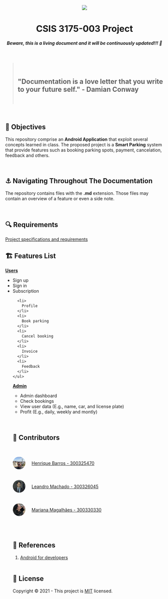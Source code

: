 <p align="center"><img src="https://developer.android.com/images/logos/android.svg"></img></p>
<h1 align="center"><strong>CSIS 3175-003 Project</strong></h1>
<h5 align="center"><strong>Beware, this is a living document and it will be continuously updated!!! 🚀</strong></h5>
<br/>

<blockquote>
  <br/>
  <h2><strong>"Documentation is a love letter that you write to your future self." - Damian Conway</strong></h2>
  <br/>
</blockquote>
<br/>

<!-- <h2>🎯 <strong>Table of Contents</strong></h2>
<br/> -->

<h2>🎯 <strong>Objectives</strong></h2>
<p>
  This repository comprise an <strong>Android Application</strong> that exploit several concepts learned in class. The proposed project is a <strong>Smart Parking</strong> system that provide features such as booking parking spots, payment, cancelation, feedback and others. 
</p>
<br/>

<h2>⚓️ <strong>Navigating Throughout The Documentation</strong></h2>
<p>The repository contains files with the <strong>.md</strong> extension. Those files may contain an overview of a feature or even a side note.</p>
<br/>

<h2>🔍 <strong>Requirements</strong></h2>
  <a href="./assets/guidelines.pdf" target="_blank">Project specifications and requirements</a>
<br/>

<h2>🏗 <strong>Features List</strong></h2>
  <p>
    <strong><u>Users</u></strong>
    <ul>  
      <li>
        Sign up
      </li>
      <li>
        Sign in
      </li>
      <li>
        Subscription
      </li>

      <li>
        Profile
      </li>
      <li>
        Book parking
      </li>
      <li>
        Cancel booking
      </li>
      <li>
        Invoice
      </li>
      <li>
        Feedback
      </li>      
    </ul>
  </p>
  <p>
    <strong><u>Admin</u></strong>
    <ul>  
      <li>
        Admin dashboard
      </li>
      <li>
        Check bookings
      </li>
      <li>
        View user data (E.g., name, car, and license plate)
      </li>
      <li>
        Profit (E.g., daily, weekly and montly)
      </li>
    </ul>
  </p>
<br/>

<h2>👥 <strong>Contributors</strong></h2>
<br/>
<p style="display: flex; align-items: center; padding-bottom: 20px"><img src="./assets/henrique.png" height="40px" width="40px" style="border-radius: 50%"> <a style="padding-left: 20px" href="https://github.com/HRBarros">Henrique Barros - 300325470</a></p>
<p style="display: flex; align-items: center; padding-bottom: 20px"><img src="./assets/leandro.png" height="40px" width="40px" style="border-radius: 50%"> <a style="padding-left: 20px" href="https://github.com/leandrofahur">Leandro Machado - 300326045</a></p>
<p style="display: flex; align-items: center; padding-bottom: 20px"><img src="./assets/mariana.png" height="40px" width="40px" style="border-radius: 50%"> <a style="padding-left: 20px" href="https://github.com/marimagalhaesl">Mariana Magalhães - 300330330</a></p>
<br/>

<h2>📝 <strong>References</strong></h2>
<ol>  
  <li>
    <a href="https://developer.android.com/">
        Android for developers
    </a>
  </li>
</ol>
<br/>

<h2>🔐 <strong>License</strong></h2>
<p>Copyright © 2021 - This project is <a href="./LICENSE">MIT</a> licensed.</p>

